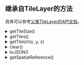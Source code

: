 ## 继承自TileLayer的方法

具体可以参考[父类TileLayer的API文档](https://maptalks.org/maptalks.js/api/0.x/TileLayer.html)。

<details><summary>getTileSize()</summary>
<div>
<br/>

获取瓦片高宽

返回：

* Size

</div>
</details>


<details><summary>getTiles()</summary>
<div>
<br/>

获取瓦片

返回：

* Object

</div>
</details>


<details><summary>getTileUrl(x, y, z)</summary>
<div>
<br/>

获取瓦片url

返回：

* String

</div>
</details>


<details><summary>clear()</summary>
<div>
<br/>

清空图层

</div>
</details>


<details><summary>toJSON()</summary>
<div>
<br/>

获得图层的JSON对象，这个JSON对象可以通过 maptalks.Layer.fromJSDN(json) 方法还原为图层对象。

返回：

* Object

</div>
</details>


<details><summary>getSpatialReference()</summary>
<div>
<br/>

获得图层的空间参考对象。

返回：

* SpatialReference

</div>
</details>

